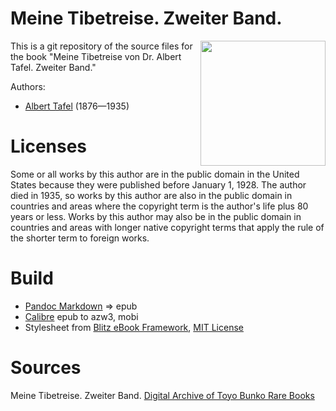 # Meine Tibetreise. Zweiter Band.

<img align="right" width="200" src="https://user-images.githubusercontent.com/13177792/235768896-873dff4a-cec3-413a-92ed-eedb4ee8e632.jpg">

This is a git repository of the source files for the book "Meine Tibetreise von Dr. Albert Tafel. Zweiter Band."

Authors:

* [Albert Tafel](https://de.wikipedia.org/wiki/Albert_Tafel) (1876—1935)

# Licenses
Some or all works by this author are in the public domain in the United States
because they were published before January 1, 1928. The author died in 1935, so
works by this author are also in the public domain in countries and areas where
the copyright term is the author's life plus 80 years or less. Works by this
author may also be in the public domain in countries and areas with longer
native copyright terms that apply the rule of the shorter term to foreign works.

# Build
* [Pandoc Markdown](https://pandoc.org/MANUAL.html#pandocs-markdown) => epub
* [Calibre](https://calibre-ebook.com/) epub to azw3, mobi
* Stylesheet from [Blitz eBook Framework](https://friendsofepub.github.io/Blitz/), [MIT License](https://github.com/FriendsOfEpub/Blitz/blob/master/LICENSE)

# Sources
Meine Tibetreise. Zweiter Band. [Digital Archive of Toyo Bunko Rare Books](http://dsr.nii.ac.jp/toyobunko/VII-1-56/V-2/)

